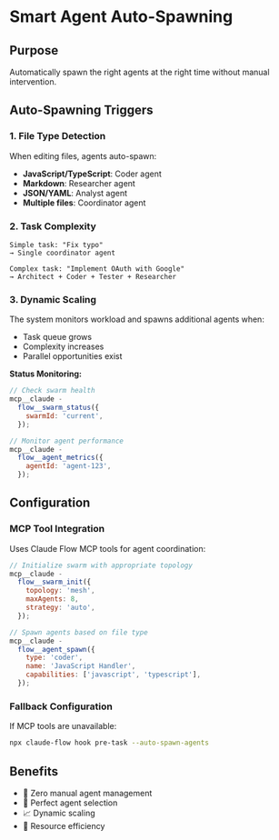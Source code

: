# Smart Agent Auto-Spawning

## Purpose

Automatically spawn the right agents at the right time without manual intervention.

## Auto-Spawning Triggers

### 1. File Type Detection

When editing files, agents auto-spawn:

- **JavaScript/TypeScript**: Coder agent
- **Markdown**: Researcher agent
- **JSON/YAML**: Analyst agent
- **Multiple files**: Coordinator agent

### 2. Task Complexity

```
Simple task: "Fix typo"
→ Single coordinator agent

Complex task: "Implement OAuth with Google"
→ Architect + Coder + Tester + Researcher
```

### 3. Dynamic Scaling

The system monitors workload and spawns additional agents when:

- Task queue grows
- Complexity increases
- Parallel opportunities exist

**Status Monitoring:**

```javascript
// Check swarm health
mcp__claude -
  flow__swarm_status({
    swarmId: 'current',
  });

// Monitor agent performance
mcp__claude -
  flow__agent_metrics({
    agentId: 'agent-123',
  });
```

## Configuration

### MCP Tool Integration

Uses Claude Flow MCP tools for agent coordination:

```javascript
// Initialize swarm with appropriate topology
mcp__claude -
  flow__swarm_init({
    topology: 'mesh',
    maxAgents: 8,
    strategy: 'auto',
  });

// Spawn agents based on file type
mcp__claude -
  flow__agent_spawn({
    type: 'coder',
    name: 'JavaScript Handler',
    capabilities: ['javascript', 'typescript'],
  });
```

### Fallback Configuration

If MCP tools are unavailable:

```bash
npx claude-flow hook pre-task --auto-spawn-agents
```

## Benefits

- 🤖 Zero manual agent management
- 🎯 Perfect agent selection
- 📈 Dynamic scaling
- 💾 Resource efficiency
